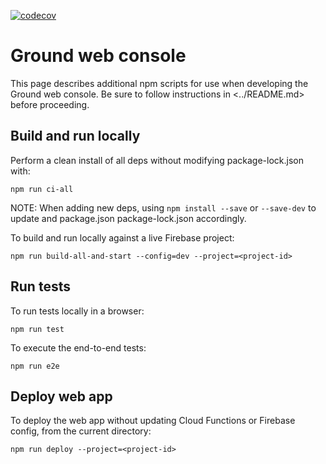 [![codecov](https://codecov.io/gh/google/ground-platform/branch/master/graph/badge.svg?token=arOkyNs0m9)](https://codecov.io/gh/google/ground-platform)

# Ground web console

This page describes additional npm scripts for use when developing the Ground web console. Be sure to follow instructions in <../README.md> before proceeding.

## Build and run locally

Perform a clean install of all deps without modifying package-lock.json with:

```shell
npm run ci-all
```

NOTE: When adding new deps, using `npm install --save` or `--save-dev` to update and package.json package-lock.json accordingly.

To build and run locally against a live Firebase project:

```shell
npm run build-all-and-start --config=dev --project=<project-id>
```

## Run tests

To run tests locally in a browser:

```shell
npm run test
```

To execute the end-to-end tests:

```shell
npm run e2e
```

## Deploy web app

To deploy the web app without updating Cloud Functions or Firebase config, from the current directory:

```shell
npm run deploy --project=<project-id>
```
